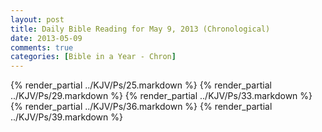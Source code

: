 ```yaml
---
layout: post
title: Daily Bible Reading for May 9, 2013 (Chronological)
date: 2013-05-09
comments: true
categories: [Bible in a Year - Chron]
---
```

{% render_partial ../KJV/Ps/25.markdown %}
{% render_partial ../KJV/Ps/29.markdown %}
{% render_partial ../KJV/Ps/33.markdown %}
{% render_partial ../KJV/Ps/36.markdown %}
{% render_partial ../KJV/Ps/39.markdown %}
